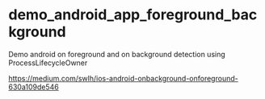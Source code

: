 # demo_android_app_foreground_background
Demo android on foreground and on background detection using ProcessLifecycleOwner

https://medium.com/swlh/ios-android-onbackground-onforeground-630a109de546
